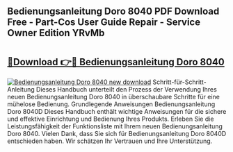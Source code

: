 ## Bedienungsanleitung Doro 8040 PDF Download Free - Part-Cos User Guide Repair - Service Owner Edition YRvMb

# <h2><a href="http://df0tsgm.blite.top/?on=Bedienungsanleitung+Doro+8040">🔗Download 👉🔴 Bedienungsanleitung Doro 8040</a></h2>

[![Bedienungsanleitung Doro 8040 new download](https://i.imgur.com/lujVjoI.png)](http://df0tsgm.blite.top/?on=Bedienungsanleitung+Doro+8040)
Schritt-für-Schritt-Anleitung Dieses Handbuch unterteilt den Prozess der Verwendung Ihres neuen Bedienungsanleitung Doro 8040 in überschaubare Schritte für eine mühelose Bedienung. Grundlegende Anweisungen Bedienungsanleitung Doro 8040D Dieses Handbuch enthält wichtige Anweisungen für die sichere und effektive Einrichtung und Bedienung Ihres Produkts. Erleben Sie die Leistungsfähigkeit der Funktionsliste mit Ihrem neuen Bedienungsanleitung Doro 8040. Vielen Dank, dass Sie sich für Bedienungsanleitung Doro 8040D entschieden haben. Wir schätzen Ihr Vertrauen und Ihre Unterstützung.
